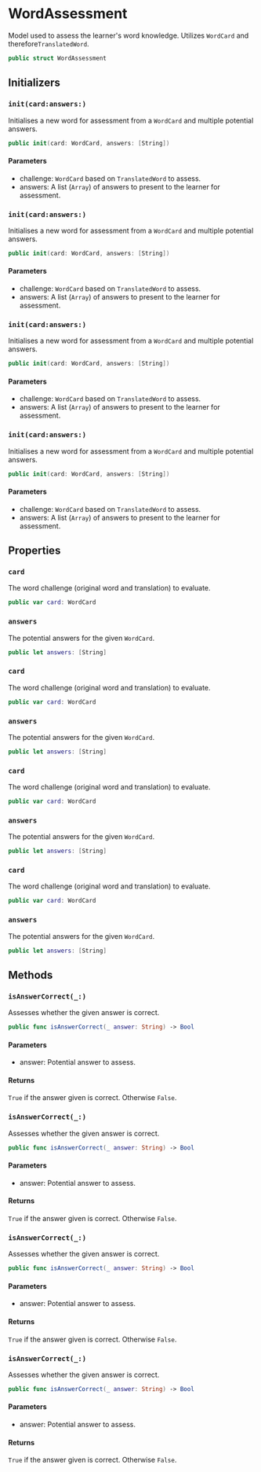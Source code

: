 # WordAssessment

Model used to assess the learner's word knowledge. Utilizes `WordCard`
and therefore`TranslatedWord`.

``` swift
public struct WordAssessment 
```

## Initializers

### `init(card:answers:)`

Initialises a new word for assessment from a `WordCard` and multiple potential
answers.

``` swift
public init(card: WordCard, answers: [String]) 
```

#### Parameters

  - challenge: `WordCard` based on `TranslatedWord` to assess.
  - answers: A list (`Array`) of answers to present to the learner for assessment.

### `init(card:answers:)`

Initialises a new word for assessment from a `WordCard` and multiple potential
answers.

``` swift
public init(card: WordCard, answers: [String]) 
```

#### Parameters

  - challenge: `WordCard` based on `TranslatedWord` to assess.
  - answers: A list (`Array`) of answers to present to the learner for assessment.

### `init(card:answers:)`

Initialises a new word for assessment from a `WordCard` and multiple potential
answers.

``` swift
public init(card: WordCard, answers: [String]) 
```

#### Parameters

  - challenge: `WordCard` based on `TranslatedWord` to assess.
  - answers: A list (`Array`) of answers to present to the learner for assessment.

### `init(card:answers:)`

Initialises a new word for assessment from a `WordCard` and multiple potential
answers.

``` swift
public init(card: WordCard, answers: [String]) 
```

#### Parameters

  - challenge: `WordCard` based on `TranslatedWord` to assess.
  - answers: A list (`Array`) of answers to present to the learner for assessment.

## Properties

### `card`

The word challenge (original word and translation) to evaluate.

``` swift
public var card: WordCard
```

### `answers`

The potential answers for the given `WordCard`.

``` swift
public let answers: [String]
```

### `card`

The word challenge (original word and translation) to evaluate.

``` swift
public var card: WordCard
```

### `answers`

The potential answers for the given `WordCard`.

``` swift
public let answers: [String]
```

### `card`

The word challenge (original word and translation) to evaluate.

``` swift
public var card: WordCard
```

### `answers`

The potential answers for the given `WordCard`.

``` swift
public let answers: [String]
```

### `card`

The word challenge (original word and translation) to evaluate.

``` swift
public var card: WordCard
```

### `answers`

The potential answers for the given `WordCard`.

``` swift
public let answers: [String]
```

## Methods

### `isAnswerCorrect(_:)`

Assesses whether the given answer is correct.

``` swift
public func isAnswerCorrect(_ answer: String) -> Bool 
```

#### Parameters

  - answer: Potential answer to assess.

#### Returns

`True` if the answer given is correct. Otherwise `False`.

### `isAnswerCorrect(_:)`

Assesses whether the given answer is correct.

``` swift
public func isAnswerCorrect(_ answer: String) -> Bool 
```

#### Parameters

  - answer: Potential answer to assess.

#### Returns

`True` if the answer given is correct. Otherwise `False`.

### `isAnswerCorrect(_:)`

Assesses whether the given answer is correct.

``` swift
public func isAnswerCorrect(_ answer: String) -> Bool 
```

#### Parameters

  - answer: Potential answer to assess.

#### Returns

`True` if the answer given is correct. Otherwise `False`.

### `isAnswerCorrect(_:)`

Assesses whether the given answer is correct.

``` swift
public func isAnswerCorrect(_ answer: String) -> Bool 
```

#### Parameters

  - answer: Potential answer to assess.

#### Returns

`True` if the answer given is correct. Otherwise `False`.
